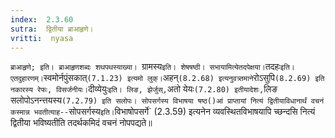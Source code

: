 ```yaml
---
index:  2.3.60
sutra:  द्वितीया ब्राआहृणे।
vritti:  nyasa
---
```


`ब्राआहृणे; इति। ब्राआहृणशब्दः शथपथस्याख्या। `ग्रामस्य` इति। शेषषष्ठी। सभायामित्येतदपेक्षया। `तदहः` इति। एतदुहारणम्। `स्वमोर्नपुंसकात्` (7.1.23) इत्यमो लुक्। `अहन्` (8.2.68) इत्यनुवत्र्तमाने `रोऽसुपि` (8.2.69) इति नकारस्य रेफः, विसर्जनीयः। `दीव्येयुः` इति। लिङ, झेर्जुस्, `अतो येयः` (7.2.80) इतीयादेशः, `लिङ सलोपोऽनन्त्तयस्य` (7.2.79) इति सलोपः। सोपसर्गस्य विभाषया षष्ठ()आं प्राप्तायां नित्यं द्वितीयाविधानार्थं वचनं कस्मान्न भवतीत्याह-- `सोपसर्गस्य` इति। `विभाषोपसर्गे` (2.3.59) इत्यनेन व्यवस्थितविभाषयापि च्छन्दसि नित्यं द्वितीया भविष्यतीति तदर्थकमिदं वचनं नोपपद्यते॥
